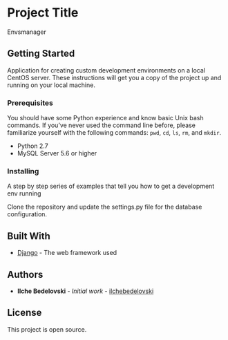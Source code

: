 # Project Title

Envsmanager

## Getting Started

Application for creating custom development environments on a local CentOS server. These instructions will get you a copy of the project up and running on your local machine.

### Prerequisites

You should have some Python experience and know basic Unix bash commands. If you’ve never used the command line before, please familiarize yourself with the following commands: `pwd`, `cd`, `ls`, `rm`, and `mkdir`.
- Python 2.7
- MySQL Server 5.6 or higher

### Installing

A step by step series of examples that tell you how to get a development env running

Clone the repository and update the settings.py file for the database configuration.

## Built With

* [Django](https://www.djangoproject.com/) - The web framework used

## Authors

* **Ilche Bedelovski** - *Initial work* - [ilchebedelovski](https://github.com/ilchebedelovski)

## License

This project is open source.
